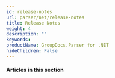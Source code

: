 ```yaml
---
id: release-notes
url: parser/net/release-notes
title: Release Notes
weight: 4
description: ""
keywords: 
productName: GroupDocs.Parser for .NET
hideChildren: False
---
```

#### Articles in this section
